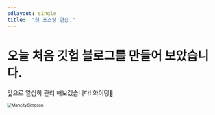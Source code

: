 ```yaml
---
sdlayout: single
title:  "첫 포스팅 연습."
---
```


# 오늘 처음 깃헙 블로그를 만들어 보았습니다.

앞으로 열심히 관리 해보겠습니다! 화이팅🙌



<img src="D:\Download_Files\yjin0034-github-blog\yjin0034.github.io\images\2021-11-09-test1\MancitySimpson.jpg" alt="MancitySimpson" style="zoom: 67%;" />
